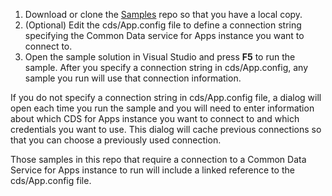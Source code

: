 1. Download or clone the  [Samples](https://github.com/Microsoft/PowerApps-Samples) repo so that you have a local copy.
1. (Optional) Edit the cds/App.config file to define a connection string specifying the Common Data service for Apps instance you want to connect to.
1. Open the sample solution in Visual Studio and press **F5** to run the sample. After you specify a connection string in cds/App.config, any sample you run will use that connection information.

If you do not specify a connection string in cds/App.config file, a dialog will open each time you run the sample and you will need to enter information about which CDS for Apps instance you want to connect to and which credentials you want to use. This dialog will cache previous connections so that you can choose a previously used connection.

Those samples in this repo that require a connection to a Common Data Service for Apps instance to run will include a linked reference to the cds/App.config file.
